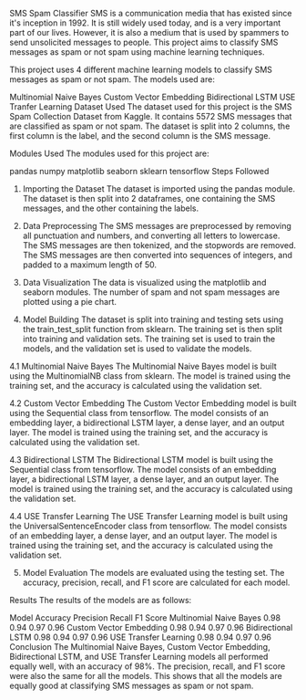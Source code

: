 SMS Spam Classifier
SMS is a communication media that has existed since it's inception in 1992. It is still widely used today, and is a very important part of our lives. However, it is also a medium that is used by spammers to send unsolicited messages to people. This project aims to classify SMS messages as spam or not spam using machine learning techniques.

This project uses 4 different machine learning models to classify SMS messages as spam or not spam. The models used are:

Multinomial Naive Bayes
Custom Vector Embedding
Bidirectional LSTM
USE Tranfer Learning
Dataset Used
The dataset used for this project is the SMS Spam Collection Dataset from Kaggle. It contains 5572 SMS messages that are classified as spam or not spam. The dataset is split into 2 columns, the first column is the label, and the second column is the SMS message.

Modules Used
The modules used for this project are:

pandas
numpy
matplotlib
seaborn
sklearn
tensorflow
Steps Followed
1. Importing the Dataset
The dataset is imported using the pandas module. The dataset is then split into 2 dataframes, one containing the SMS messages, and the other containing the labels.

2. Data Preprocessing
The SMS messages are preprocessed by removing all punctuation and numbers, and converting all letters to lowercase. The SMS messages are then tokenized, and the stopwords are removed. The SMS messages are then converted into sequences of integers, and padded to a maximum length of 50.

3. Data Visualization
The data is visualized using the matplotlib and seaborn modules. The number of spam and not spam messages are plotted using a pie chart.

4. Model Building
The dataset is split into training and testing sets using the train_test_split function from sklearn. The training set is then split into training and validation sets. The training set is used to train the models, and the validation set is used to validate the models.

4.1 Multinomial Naive Bayes
The Multinomial Naive Bayes model is built using the MultinomialNB class from sklearn. The model is trained using the training set, and the accuracy is calculated using the validation set.

4.2 Custom Vector Embedding
The Custom Vector Embedding model is built using the Sequential class from tensorflow. The model consists of an embedding layer, a bidirectional LSTM layer, a dense layer, and an output layer. The model is trained using the training set, and the accuracy is calculated using the validation set.

4.3 Bidirectional LSTM
The Bidirectional LSTM model is built using the Sequential class from tensorflow. The model consists of an embedding layer, a bidirectional LSTM layer, a dense layer, and an output layer. The model is trained using the training set, and the accuracy is calculated using the validation set.

4.4 USE Transfer Learning
The USE Transfer Learning model is built using the UniversalSentenceEncoder class from tensorflow. The model consists of an embedding layer, a dense layer, and an output layer. The model is trained using the training set, and the accuracy is calculated using the validation set.

5. Model Evaluation
The models are evaluated using the testing set. The accuracy, precision, recall, and F1 score are calculated for each model.

Results
The results of the models are as follows:

Model	Accuracy	Precision	Recall	F1 Score
Multinomial Naive Bayes	0.98	0.94	0.97	0.96
Custom Vector Embedding	0.98	0.94	0.97	0.96
Bidirectional LSTM	0.98	0.94	0.97	0.96
USE Transfer Learning	0.98	0.94	0.97	0.96
Conclusion
The Multinomial Naive Bayes, Custom Vector Embedding, Bidirectional LSTM, and USE Transfer Learning models all performed equally well, with an accuracy of 98%. The precision, recall, and F1 score were also the same for all the models. This shows that all the models are equally good at classifying SMS messages as spam or not spam.
